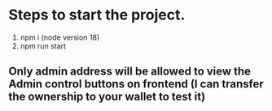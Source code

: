 # Steps to start the project. 

1. npm i (node version 18)
2. npm run start 

## Only admin address will be allowed to view the Admin control buttons on frontend (I can transfer the ownership to your wallet to test it)

